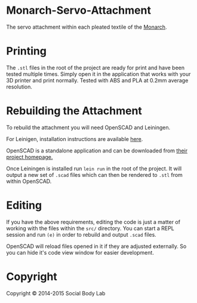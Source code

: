 # Monarch-Servo-Attachment
The servo attachment within each pleated textile of the [Monarch](http://research.ocadu.ca/socialbody/project/prosthetic-technologies-of-being).

# Printing
The `.stl` files in the root of the project are ready for print and have been tested multiple times. Simply open it in the application that works with your 3D printer and print normally. Tested with ABS and PLA at 0.2mm average resolution. 

# Rebuilding the Attachment

To rebuild the attachment you will need OpenSCAD and Leiningen.

For Leinigen, installation instructions are available [here](http://leiningen.org/). 

OpenSCAD is a standalone application and can be downloaded from [their project homepage.](http://www.openscad.org/)

Once Leiningen is installed run `lein run` in the root of the project. It will output a new set of `.scad` files which can then be rendered to `.stl` from within OpenSCAD.

# Editing

If you have the above requirements, editing the code is just a matter of working with the files within the `src/` directory. You can start a REPL session and run `(e)` in order to rebuild and output `.scad` files.

OpenSCAD will reload files opened in it if they are adjusted externally. So you can hide it's code view window for easier development. 

# Copyright
Copyright &copy; 2014-2015 Social Body Lab